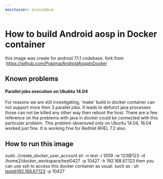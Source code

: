 ```yaml
---
maintainer: alexsedova
---
```


# How to build Android aosp in Docker container
 this image was create for android 7.1.1 codebase.
 fork from :https://github.com/Praqma/AndroidAospInDocker
## Known problems

#### Parallel jobs execution on Ububtu 14.04

For reasons we are still investigating, 'make' build in docker container can not support more then 3 parallel jobs. It leads to defunct java processes those can not be killed any other way then reboot the host. There are a few reference on the problems with java in docker could be connected with this particular problem. This problem obversved only on Ubuntu 14.04, 16.04 worked just fine. It is working fine for RedHat RHEL 7.2 also.


## How to run this image
 sudo ./create_docker_user_account.sh -n test -i 1009 -w 123@123 -d /home2/docker_workspace/test0427 -p 10427 -h 192.168.67.123
 then you can use ssh to access this docker container as usual.
 such as :
    sh test@192.168.67.123 -p 10427 
